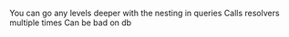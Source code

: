 You can go any levels deeper with the nesting in queries
Calls resolvers multiple times
Can be bad on db